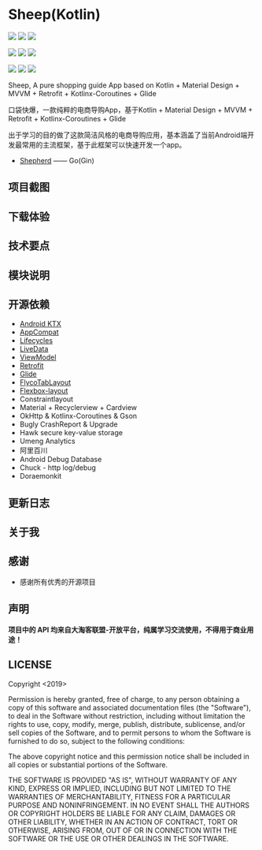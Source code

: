 # Sheep(Kotlin)
[![](https://codebeat.co/badges/da3a4cf5-9f6e-4b43-b635-41f27de23491)](https://codebeat.co/projects/github-com-neday-sheep-master)
[![](https://circleci.com/gh/nEdAy/Sheep.svg?style=svg)](https://circleci.com/gh/nEdAy/Sheep)
[![](https://travis-ci.org/nEdAy/Sheep.svg?branch=master)](https://travis-ci.org/nEdAy/Sheep)

![](https://img.shields.io/github/issues/nEdAy/Sheep)
![](https://img.shields.io/github/forks/nEdAy/Sheep)
![](https://img.shields.io/github/stars/nEdAy/Sheep)

![](https://img.shields.io/badge/platform-android-lightgrey.svg)
![](https://img.shields.io/badge/language-kotlin-orange.svg)
![](https://img.shields.io/github/license/nEdAy/Sheep)


Sheep, A pure shopping guide App based on Kotlin + Material Design + MVVM + Retrofit + Kotlinx-Coroutines + Glide

口袋快爆，一款纯粹的电商导购App，基于Kotlin + Material Design + MVVM + Retrofit + Kotlinx-Coroutines + Glide

出于学习的目的做了这款简洁风格的电商导购应用，基本涵盖了当前Android端开发最常用的主流框架，基于此框架可以快速开发一个app。

- [Shepherd](https://github.com/nEdAy/Shepherd/tree/master) —— Go(Gin)

## 项目截图

## 下载体验

## 技术要点

## 模块说明

## 开源依赖

- [Android KTX](https://developer.android.com/kotlin/ktx.html)
- [AppCompat](https://developer.android.com/topic/libraries/support-library/packages.html#v7-appcompat)
- [Lifecycles](https://developer.android.com/topic/libraries/architecture/lifecycle)
- [LiveData](https://developer.android.com/topic/libraries/architecture/livedata)
- [ViewModel](https://developer.android.com/topic/libraries/architecture/viewmodel)
- [Retrofit](https://github.com/square/retrofit)
- [Glide](https://github.com/bumptech/glide)
- [FlycoTabLayout](https://github.com/H07000223/FlycoTabLayout)
- [Flexbox-layout](https://github.com/google/flexbox-layout)
- Constraintlayout
- Material + Recyclerview + Cardview
- OkHttp & Kotlinx-Coroutines & Gson
- Bugly CrashReport & Upgrade
- Hawk secure key-value storage
- Umeng Analytics
- 阿里百川
- Android Debug Database
- Chuck - http log/debug
- Doraemonkit

## 更新日志

## 关于我

## 感谢

- 感谢所有优秀的开源项目

## 声明

**项目中的 API 均来自大淘客联盟-开放平台，纯属学习交流使用，不得用于商业用途！**

## LICENSE

Copyright <2019> <nEdAy>

Permission is hereby granted, free of charge, to any person obtaining a copy of this software and associated documentation files (the "Software"), to deal in the Software without restriction, including without limitation the rights to use, copy, modify, merge, publish, distribute, sublicense, and/or sell copies of the Software, and to permit persons to whom the Software is furnished to do so, subject to the following conditions:

The above copyright notice and this permission notice shall be included in all copies or substantial portions of the Software.

THE SOFTWARE IS PROVIDED "AS IS", WITHOUT WARRANTY OF ANY KIND, EXPRESS OR IMPLIED, INCLUDING BUT NOT LIMITED TO THE WARRANTIES OF MERCHANTABILITY, FITNESS FOR A PARTICULAR PURPOSE AND NONINFRINGEMENT. IN NO EVENT SHALL THE AUTHORS OR COPYRIGHT HOLDERS BE LIABLE FOR ANY CLAIM, DAMAGES OR OTHER LIABILITY, WHETHER IN AN ACTION OF CONTRACT, TORT OR OTHERWISE, ARISING FROM, OUT OF OR IN CONNECTION WITH THE SOFTWARE OR THE USE OR OTHER DEALINGS IN THE SOFTWARE.
